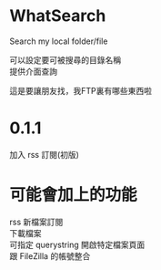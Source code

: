 # WhatSearch
Search my local folder/file  
  
可以設定要可被搜尋的目錄名稱  
提供介面查詢  

這是要讓朋友找，我FTP裏有哪些東西啦  

# 0.1.1 
加入 rss 訂閱(初版)

# 可能會加上的功能 #

rss 新檔案訂閱  
下載檔案  
可指定 querystring 開啟特定檔案頁面  
跟 FileZilla 的帳號整合  

